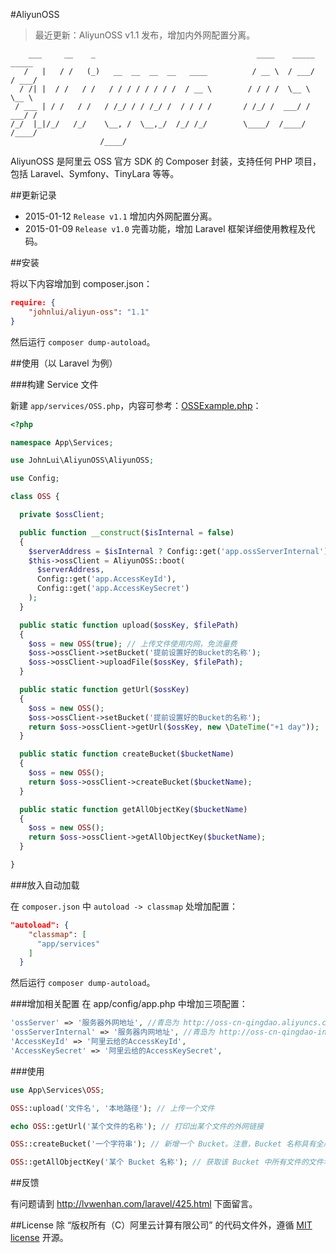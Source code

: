 #AliyunOSS

> 最近更新：AliyunOSS v1.1 发布，增加内外网配置分离。


```
    ___     __    _                                    ____    _____   _____
   /   |   / /   (_)   __  __  __  __   ____          / __ \  / ___/  / ___/
  / /| |  / /   / /   / / / / / / / /  / __ \        / / / /  \__ \   \__ \
 / ___ | / /   / /   / /_/ / / /_/ /  / / / /       / /_/ /  ___/ /  ___/ /
/_/  |_|/_/   /_/    \__, /  \__,_/  /_/ /_/        \____/  /____/  /____/
                    /____/
```

AliyunOSS 是阿里云 OSS 官方 SDK 的 Composer 封装，支持任何 PHP 项目，包括 Laravel、Symfony、TinyLara 等等。


##更新记录

* 2015-01-12 `Release v1.1` 增加内外网配置分离。
* 2015-01-09 `Release v1.0` 完善功能，增加 Laravel 框架详细使用教程及代码。

##安装

将以下内容增加到 composer.json：

```json
require: {
    "johnlui/aliyun-oss": "1.1"
}
```

然后运行 `composer dump-autoload`。

##使用（以 Laravel 为例）

###构建 Service 文件

新建 `app/services/OSS.php`，内容可参考：[OSSExample.php](https://github.com/johnlui/AliyunOSS/blob/master/OSSExample.php)：

```php
<?php

namespace App\Services;

use JohnLui\AliyunOSS\AliyunOSS;

use Config;

class OSS {

  private $ossClient;

  public function __construct($isInternal = false)
  {
    $serverAddress = $isInternal ? Config::get('app.ossServerInternal') : Config::get('app.ossServer');
    $this->ossClient = AliyunOSS::boot(
      $serverAddress,
      Config::get('app.AccessKeyId'),
      Config::get('app.AccessKeySecret')
    );
  }

  public static function upload($ossKey, $filePath)
  {
    $oss = new OSS(true); // 上传文件使用内网，免流量费
    $oss->ossClient->setBucket('提前设置好的Bucket的名称');
    $oss->ossClient->uploadFile($ossKey, $filePath);
  }

  public static function getUrl($ossKey)
  {
    $oss = new OSS();
    $oss->ossClient->setBucket('提前设置好的Bucket的名称');
    return $oss->ossClient->getUrl($ossKey, new \DateTime("+1 day"));
  }

  public static function createBucket($bucketName)
  {
    $oss = new OSS();
    return $oss->ossClient->createBucket($bucketName);
  }

  public static function getAllObjectKey($bucketName)
  {
    $oss = new OSS();
    return $oss->ossClient->getAllObjectKey($bucketName);
  }

}
```

###放入自动加载

在 `composer.json` 中 `autoload -> classmap` 处增加配置：

```json
"autoload": {
    "classmap": [
      "app/services"
    ]
  }
```
然后运行 `composer dump-autoload`。

###增加相关配置
在 app/config/app.php 中增加三项配置：

```php
'ossServer' => '服务器外网地址', //青岛为 http://oss-cn-qingdao.aliyuncs.com
'ossServerInternal' => '服务器内网地址', //青岛为 http://oss-cn-qingdao-internal.aliyuncs.com
'AccessKeyId' => '阿里云给的AccessKeyId',
'AccessKeySecret' => '阿里云给的AccessKeySecret',
```

###使用

```php
use App\Services\OSS;

OSS::upload('文件名', '本地路径'); // 上传一个文件

echo OSS::getUrl('某个文件的名称'); // 打印出某个文件的外网链接

OSS::createBucket('一个字符串'); // 新增一个 Bucket。注意，Bucket 名称具有全局唯一性，也就是说跟其他人的 Bucket 名称也不能相同。

OSS::getAllObjectKey('某个 Bucket 名称'); // 获取该 Bucket 中所有文件的文件名，返回 Array。
```
##反馈

有问题请到 http://lvwenhan.com/laravel/425.html 下面留言。

##License
除 “版权所有（C）阿里云计算有限公司” 的代码文件外，遵循 [MIT license](http://opensource.org/licenses/MIT) 开源。
